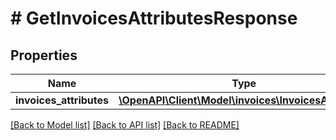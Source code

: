 # # GetInvoicesAttributesResponse

## Properties

Name | Type | Description | Notes
------------ | ------------- | ------------- | -------------
**invoices_attributes** | [**\OpenAPI\Client\Model\invoices\InvoicesAttributes**](InvoicesAttributes.md) |  | [optional]

[[Back to Model list]](../../README.md#models) [[Back to API list]](../../README.md#endpoints) [[Back to README]](../../README.md)
